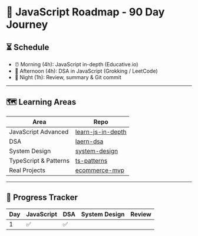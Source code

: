 # 🧠 JavaScript Roadmap - 90 Day Journey

## ⏳ Schedule
- ⏰ Morning (4h): JavaScript in-depth (Educative.io)
- 🧠 Afternoon (4h): DSA in JavaScript (Grokking / LeetCode)
- 🌙 Night (1h): Review, summary & Git commit

---

## 🗺️ Learning Areas
| Area | Repo |
|------|------|
| JavaScript Advanced | [learn-js-in-depth](https://camtam1706.github.io/learn-js-in-depth/) |
| DSA | [laern-dsa](https://camtam1706.github.io/learn-dsa/) |
| System Design | [system-design](https://github.com/camtam1706/system-design) |
| TypeScript & Patterns | [ts-patterns](https://github.com/camtam1706/ts-patterns) |
| Real Projects | [ecommerce-mvp](https://github.com/camtam1706/ecommerce-mvp) |

---

## 📆 Progress Tracker
| Day | JavaScript | DSA | System Design | Review |
|-----|------------|-----|---------------|--------|
| 1   |    ✅     |  ✅ |               |        |

